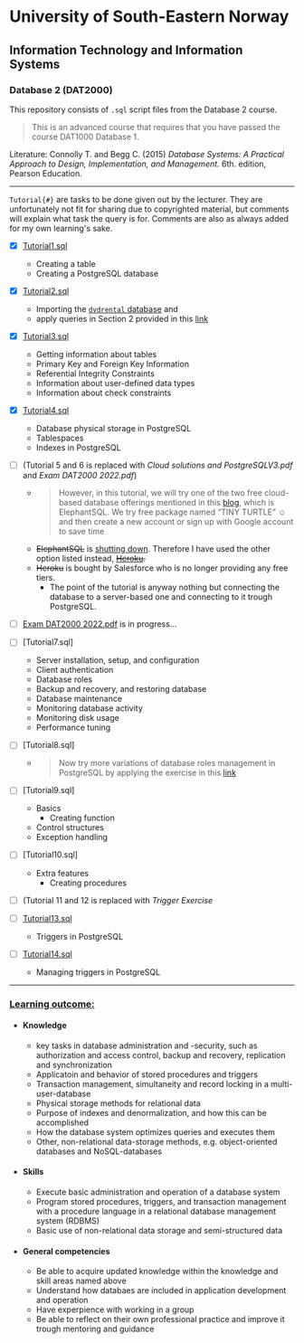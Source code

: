 # University of South-Eastern Norway
## Information Technology and Information Systems
### Database 2 (DAT2000)

This repository consists of `.sql` script files from the Database 2 course.

> This is an advanced course that requires that you have passed the course DAT1000 Database 1.

Literature: Connolly T. and Begg C. (2015) _Database Systems: A Practical Approach to Design, Implementation, and Management._ 6th. edition, Pearson Education. 

---

`Tutorial{#}` are tasks to be done given out by the lecturer. They are unfortunately not fit for sharing due to copyrighted material, but comments will explain what task the query is for. Comments are also as always added for my own learning's sake.

- [x] [Tutorial1.sql](https://github.com/Scandiking/DAT2K_tutorials/blob/main/Tutorial1.sql)

  - Creating a table
  - Creating a PostgreSQL database


 - [x] [Tutorial2.sql](https://github.com/Scandiking/DAT2K_tutorials/blob/main/Tutorial2.sql)

   - Importing the [`dvdrental` database](https://www.postgresqltutorial.com/postgresql-getting-started/postgresql-sample-database/) and
   - apply queries in Section 2 provided in this [link](https://postgresqltutorial.com)


- [x] [Tutorial3.sql](https://github.com/Scandiking/DAT2K_tutorials/blob/main/Tutorial3.sql)
  
   - Getting information about tables
   - Primary Key and Foreign Key Information
   - Referential Integrity Constraints
   - Information about user-defined data types
   - Information about check constraints


- [x] [Tutorial4.sql](https://github.com/Scandiking/DAT2K_tutorials/blob/main/Tutorial4.sql)
  - Database physical storage in PostgreSQL
  - Tablespaces
  - Indexes in PostgreSQL
    
    
- [ ] (Tutorial 5 and 6 is replaced with _Cloud solutions and PostgreSQLV3.pdf_ and _Exam DAT2000 2022.pdf_)
  - >However, in this tutorial, we will try one of the two free cloud-based database offerings mentioned in 
this [blog](https://www.dbi-services.com/blog/a-free-postgresql-cloud-database/), which is ElephantSQL. We try free package named “TINY TURTLE” ☺ and then create a new 
account or sign up with Google account to save time
  - ~~ElephantSQL~~ is [shutting down](https://www.elephantsql.com/blog/end-of-life-announcement.html). Therefore I have used the other option listed instead, ~~[Heroku](https://www.heroku.com/).~~
  - ~~Heroku~~ is bought by Salesforce who is no longer providing any free tiers.
    - The point of the tutorial is anyway nothing but connecting the database to a server-based one and connecting to it trough PostgreSQL.
- [ ] [Exam DAT2000 2022.pdf](https://github.com/Scandiking/DAT2K_tutorials/blob/main/Exam%20DAT2000%202022.md) is in progress...

- [ ] [Tutorial7.sql]
  - Server installation, setup, and configuration
  - Client authentication
  - Database roles
  - Backup and recovery, and restoring database
  - Database maintenance
  - Monitoring database activity
  - Monitoring disk usage
  - Performance tuning
    
- [ ] [Tutorial8.sql]
  - > Now try more variations of database roles management in PostgreSQL by applying the exercise in this [link](http://www.postgresqltutorial.com/postgresql-roles/)
    
- [ ] [Tutorial9.sql]
  - Basics 
    - Creating function
  - Control structures
  - Exception handling 

- [ ] [Tutorial10.sql]
  - Extra features
    - Creating procedures 

- [ ] (Tutorial 11 and 12 is replaced with _Trigger Exercise_ 
 
- [ ] [Tutorial13.sql]()
  - Triggers in PostgreSQL

- [ ] [Tutorial14.sql]()
  - Managing triggers in PostgreSQL

---

### [Learning outcome:](https://www.usn.no/english/academics/study-and-courseplans/#/emne/DAT2000_1_2024_V%C3%85R)
- #### Knowledge
  - key tasks in database administration and -security, such as authorization and access control, backup and recovery, replication and synchronization
  - Applicatoin and behavior of stored procedures and triggers
  - Transaction management, simultaneity and record locking in a multi-user-database
  - Physical storage methods for relational data
  - Purpose of indexes and denormalization, and how this can be accomplished
  - How the database system optimizes queries and executes them
  - Other, non-relational data-storage methods, e.g. object-oriented databases and NoSQL-databases

- #### Skills
  - Execute basic administration and operation of a database system
  - Program stored procedures, triggers, and transaction management with a procedure language in a relational database management system (RDBMS)
  - Basic use of non-relational data storage and semi-structured data

- #### General competencies
  - Be able to acquire updated knowledge within the knowledge and skill areas named above
  - Understand how databaes are included in application development and operation
  - Have experpience with working in a group
  - Be able to reflect on their own professional practice and improve it trough mentoring and guidance

